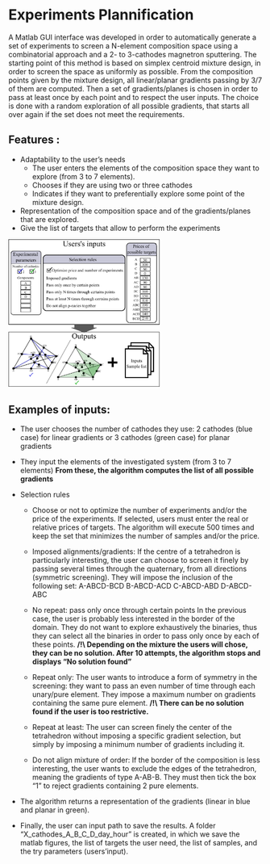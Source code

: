 # Experiments Plannification

A Matlab GUI interface was developed in order to automatically generate a set of experiments to screen a N-element composition space using a combinatorial approach and a 2- to 3-cathodes magnetron sputtering. The starting point of this method is based on simplex centroid mixture design, in order to screen the space as uniformly as possible. From the composition points given by the mixture design, all linear/planar gradients passing by 3/7 of them are computed. Then a set of gradients/planes is chosen in order to pass at least once by each point and to respect the user inputs. The choice is done with a random exploration of all possible gradients, that starts all over again if the set does not meet the requirements.

## Features :
* Adaptability to the user’s needs
	* The user enters the elements of the composition space they want to explore (from 3 to 7 elements).
	* Chooses if they are using two or three cathodes
	* Indicates if they want to preferentially explore some point of the mixture design.
* Representation of the composition space and of the gradients/planes that are explored. 
* Give the list of targets that allow to perform the experiments

<img src="./Supplementary_Matlab_interface.png" width="300" >


## Examples of inputs:
* The user chooses the number of cathodes they use: 2 cathodes (blue case) for linear gradients or 3 cathodes (green case) for planar gradients
* They input the elements of the investigated system (from 3 to 7 elements)
__From these, the algorithm computes the list of all possible gradients__

* Selection rules
	* Choose or not to optimize the number of experiments and/or the price of the experiments. If selected, users must enter the real or relative prices of targets. The algorithm will execute 500 times and keep the set that minimizes the number of samples and/or the price. 
	* Imposed alignments/gradients:
	If the centre of a tetrahedron is particularly interesting, the user can choose to screen it finely by passing several times through the quaternary, from all directions (symmetric screening). They will impose the inclusion of the following set: 
										A-ABCD-BCD
										B-ABCD-ACD
										C-ABCD-ABD
										D-ABCD-ABC

	* No repeat: pass only once through certain points
	In the previous case, the user is probably less interested in the border of the domain. They do not want to explore exhaustively the binaries, thus they can select all the binaries in order to pass only once by each of these points.
	__/!\ Depending on the mixture the users will chose, they can be no solution. After 10 attempts, the algorithm stops and displays “No solution found”__

	* Repeat only: 
	The user wants to introduce a form of symmetry in the screening: they want to pass an even number of time through each unary/pure element. They impose a maximum number on gradients containing the same pure element. 
	__/!\ There can be no solution found if the user is too restrictive.__

	* Repeat at least:
	The user can screen finely the center of the tetrahedron without imposing a specific gradient selection, but simply by imposing a minimum number of gradients including it. 

	* Do not align mixture of order: 
	If the border of the composition is less interesting, the user wants to exclude the edges of the tetrahedron, meaning the gradients of type A-AB-B. They must then tick the box “1” to reject gradients containing 2 pure elements. 
	
* The algorithm returns a representation of the gradients (linear in blue and planar in green). 

* Finally, the user can input path to save the results. A folder “X_cathodes_A_B_C_D_day_hour” is created, in which we save the matlab figures, the list of targets the user need, the list of samples, and the try parameters (users’input).
 



